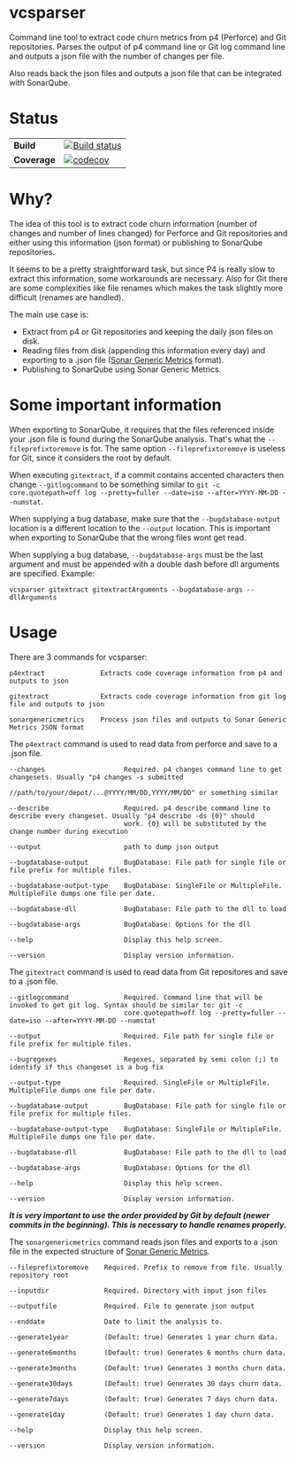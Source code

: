 # vcsparser

Command line tool to extract code churn metrics from p4 (Perforce) and Git repositories. Parses the output of p4 command line or Git log command line and outputs a json file with the number of changes per file.

Also reads back the json files and outputs a json file that can be integrated with SonarQube.


# Status

| | |
| --- | --- |
| **Build** | [![Build status](https://img.shields.io/appveyor/ci/ericlemes/vcsparser.svg)](https://ci.appveyor.com/project/ericlemes/vcsparser) |
| **Coverage** | [![codecov](https://codecov.io/gh/ericlemes/vcsparser/branch/master/graph/badge.svg)](https://codecov.io/gh/ericlemes/vcsparser) |


# Why?

The idea of this tool is to extract code churn information (number of changes and number of lines changed) for Perforce and Git repositories and either using this information (json format) or publishing to SonarQube repositories.

It seems to be a pretty straightforward task, but since P4 is really slow to extract this information, some workarounds are necessary. Also for Git there are some complexities like file renames which makes the task slightly more difficult (renames are handled).
 
The main use case is:

- Extract from p4 or Git repositories and keeping the daily json files on disk.
- Reading files from disk (appending this information every day) and exporting to a .json file ([Sonar Generic Metrics](https://github.com/ericlemes/sonar-generic-metrics) format).
- Publishing to SonarQube using Sonar Generic Metrics.


# Some important information

When exporting to SonarQube, it requires that the files referenced inside your .json file is found during the SonarQube analysis. That's what the `--fileprefixtoremove` is for. The same option `--fileprefixtoremove` is useless for Git, since it considers the root by default.

When executing `gitextract`, if a commit contains accented characters then change `--gitlogcommand` to be something similar to `git -c core.quotepath=off log --pretty=fuller --date=iso --after=YYYY-MM-DD --numstat`.

When supplying a bug database, make sure that the `--bugdatabase-output` location is a different location to the `--output` location. This is important when exporting to SonarQube that the wrong files wont get read.

When supplying a bug database, `--bugdatabase-args` must be the last argument and must be appended with a double dash before dll arguments are specified.
Example:

```
vcsparser gitextract gitextractArguments --bugdatabase-args -- dllArguments
```

# Usage

There are 3 commands for vcsparser:

```
p4extract              Extracts code coverage information from p4 and outputs to json

gitextract             Extracts code coverage information from git log file and outputs to json

sonargenericmetrics    Process json files and outputs to Sonar Generic Metrics JSON format
```

The `p4extract` command is used to read data from perforce and save to a .json file.

```
--changes                    Required. p4 changes command line to get changesets. Usually "p4 changes -s submitted
                             //path/to/your/depot/...@YYYY/MM/DD,YYYY/MM/DD" or something similar
  
--describe                   Required. p4 describe command line to describe every changeset. Usually "p4 describe -ds {0}" should
                             work. {0} will be substituted by the change number during execution
  
--output                     path to dump json output

--bugdatabase-output         BugDatabase: File path for single file or file prefix for multiple files.

--bugdatabase-output-type    BugDatabase: SingleFile or MultipleFile. MultipleFile dumps one file per date.

--bugdatabase-dll            BugDatabase: File path to the dll to load

--bugdatabase-args           BugDatabase: Options for the dll

--help                       Display this help screen.

--version                    Display version information.
```

The `gitextract` command is used to read data from Git repositores and save to a .json file.

```
--gitlogcommand              Required. Command line that will be invoked to get git log. Syntax should be similar to: git -c
                             core.quotepath=off log --pretty=fuller --date=iso --after=YYYY-MM-DD --numstat

--output                     Required. File path for single file or file prefix for multiple files.

--bugregexes                 Regexes, separated by semi colon (;) to identify if this changeset is a bug fix

--output-type                Required. SingleFile or MultipleFile. MultipleFile dumps one file per date.

--bugdatabase-output         BugDatabase: File path for single file or file prefix for multiple files.

--bugdatabase-output-type    BugDatabase: SingleFile or MultipleFile. MultipleFile dumps one file per date.

--bugdatabase-dll            BugDatabase: File path to the dll to load

--bugdatabase-args           BugDatabase: Options for the dll

--help                       Display this help screen.

--version                    Display version information.

```

***It is very important to use the order provided by Git by default (newer commits in the beginning). This is necessary to handle renames properly.***

The `sonargenericmetrics` command reads json files and exports to a .json file in the expected structure of [Sonar Generic Metrics](https://github.com/ericlemes/sonar-generic-metrics).

```
--fileprefixtoremove    Required. Prefix to remove from file. Usually repository root

--inputdir              Required. Directory with input json files

--outputfile            Required. File to generate json output

--enddate               Date to limit the analysis to.

--generate1year         (Default: true) Generates 1 year churn data.

--generate6months       (Default: true) Generates 6 months churn data.

--generate3months       (Default: true) Generates 3 months churn data.

--generate30days        (Default: true) Generates 30 days churn data.

--generate7days         (Default: true) Generates 7 days churn data.

--generate1day          (Default: true) Generates 1 day churn data.

--help                  Display this help screen.

--version               Display version information.
```
